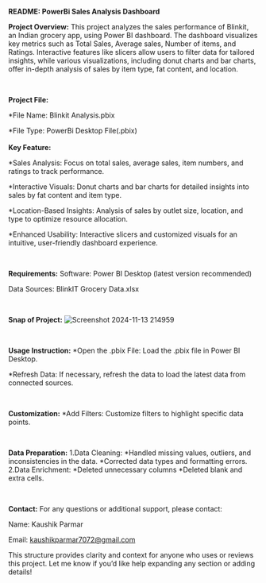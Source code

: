 **README: PowerBi Sales Analysis Dashboard**

**Project Overview:**
 This project analyzes the sales performance of Blinkit, an Indian grocery app, using Power BI dashboard. The dashboard visualizes key metrics such as Total Sales, Average sales, Number of items, and Ratings. Interactive features like slicers allow users to filter data for tailored insights, while various visualizations, including donut charts and bar charts, offer in-depth analysis of sales by item type, fat content, and location.

<br/>

**Project File:** 

*File Name: Blinkit Analysis.pbix

*File Type: PowerBi Desktop File(.pbix)
<br>
<br/>
**Key Feature:** 

*Sales Analysis: Focus on total sales, average sales, item numbers, and ratings to track performance.

*Interactive Visuals: Donut charts and bar charts for detailed insights into sales by fat content and item type.

*Location-Based Insights: Analysis of sales by outlet size, location, and type to optimize resource allocation.

*Enhanced Usability: Interactive slicers and customized visuals for an intuitive, user-friendly dashboard experience.

<br/>

**Requirements:** 
Software: Power BI Desktop (latest version recommended)

Data Sources: BlinkIT Grocery Data.xlsx

<br/>


**Snap of Project:** 
![Screenshot 2024-11-13 214959](https://github.com/user-attachments/assets/9d7b6072-10e1-4aec-8fa4-6318b1f47c3c)

<br/>



**Usage Instruction:** 
*Open the .pbix File: Load the .pbix file in Power BI Desktop.

*Refresh Data: If necessary, refresh the data to load the latest data from connected sources.

<br/>


**Customization:**
*Add Filters: Customize filters to highlight specific data points.

<br/>


**Data Preparation:**
1.Data Cleaning:
*Handled missing values, outliers, and inconsistencies in the data.
*Corrected data types and formatting errors.
2.Data Enrichment:
*Deleted unnecessary columns
*Deleted blank and extra cells.

<br/>

**Contact:** 
For any questions or additional support, please contact:


Name: Kaushik Parmar

Email: kaushikparmar7072@gmail.com

This structure provides clarity and context for anyone who uses or reviews this project. Let me know if you’d like help expanding any section or adding details!

